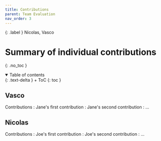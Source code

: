 ```yaml
---
title: Contributions
parent: Team Evaluation
nav_order: 3
---
```


{: .label }
Nicolas, Vasco

# Summary of individual contributions
{: .no_toc }

<details open markdown="block">
{: .text-delta }
<summary>Table of contents</summary>
+ ToC
{: toc }
</details>

## Vasco

Contributions
: Jane's first contribution
: Jane's second contribution
: ...

## Nicolas

Contributions
: Joe's first contribution
: Joe's second contribution
: ...
